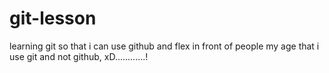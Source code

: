 # git-lesson

learning git so that i can use github and flex in front of
people my age that i use git and not github, xD............!
